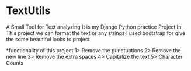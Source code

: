 # TextUtils
A Small Tool for Text analyzing
It is my Django Python practice Project 
In This project we can format the text or any strings
I used bootstrap for give the some beautiful looks to project 

*functionality of this project 
1> Remove the punctuations
2> Remove the new line 
3> Remove the extra spaces
4> Capitalize the text
5> Character Counts

 
